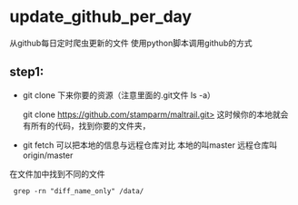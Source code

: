 # update_github_per_day
从github每日定时爬虫更新的文件 使用python脚本调用github的方式 
## step1:
- git clone 下来你要的资源（注意里面的.git文件 ls -a）

	git clone https://github.com/stamparm/maltrail.git>
这时候你的本地就会有所有的代码，找到你要的文件夹，

- git fetch 可以把本地的信息与远程仓库对比 本地的叫master 远程仓库叫origin/master



在文件加中找到不同的文件
```
 grep -rn "diff_name_only" /data/
```

